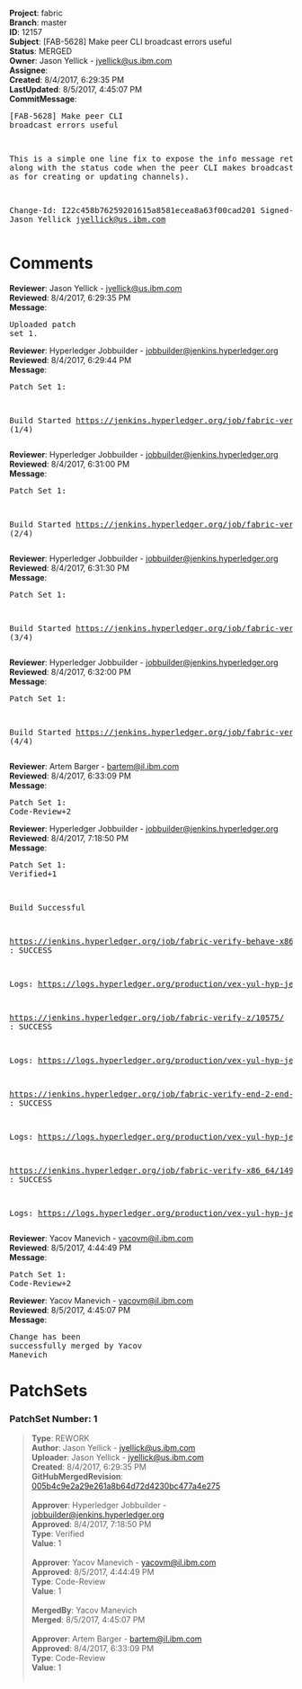 <strong>Project</strong>: fabric<br><strong>Branch</strong>: master<br><strong>ID</strong>: 12157<br><strong>Subject</strong>: [FAB-5628] Make peer CLI broadcast errors useful<br><strong>Status</strong>: MERGED<br><strong>Owner</strong>: Jason Yellick - jyellick@us.ibm.com<br><strong>Assignee</strong>:<br><strong>Created</strong>: 8/4/2017, 6:29:35 PM<br><strong>LastUpdated</strong>: 8/5/2017, 4:45:07 PM<br><strong>CommitMessage</strong>:<br><pre>[FAB-5628] Make peer CLI broadcast errors useful

This is a simple one line fix to expose the info message returned along
with the status code when the peer CLI makes broadcast calls (such as
for creating or updating channels).

Change-Id: I22c458b76259201615a8581ecea8a63f00cad201
Signed-off-by: Jason Yellick <jyellick@us.ibm.com>
</pre><h1>Comments</h1><strong>Reviewer</strong>: Jason Yellick - jyellick@us.ibm.com<br><strong>Reviewed</strong>: 8/4/2017, 6:29:35 PM<br><strong>Message</strong>: <pre>Uploaded patch set 1.</pre><strong>Reviewer</strong>: Hyperledger Jobbuilder - jobbuilder@jenkins.hyperledger.org<br><strong>Reviewed</strong>: 8/4/2017, 6:29:44 PM<br><strong>Message</strong>: <pre>Patch Set 1:

Build Started https://jenkins.hyperledger.org/job/fabric-verify-z/10575/ (1/4)</pre><strong>Reviewer</strong>: Hyperledger Jobbuilder - jobbuilder@jenkins.hyperledger.org<br><strong>Reviewed</strong>: 8/4/2017, 6:31:00 PM<br><strong>Message</strong>: <pre>Patch Set 1:

Build Started https://jenkins.hyperledger.org/job/fabric-verify-behave-x86_64/8963/ (2/4)</pre><strong>Reviewer</strong>: Hyperledger Jobbuilder - jobbuilder@jenkins.hyperledger.org<br><strong>Reviewed</strong>: 8/4/2017, 6:31:30 PM<br><strong>Message</strong>: <pre>Patch Set 1:

Build Started https://jenkins.hyperledger.org/job/fabric-verify-end-2-end-x86_64/6476/ (3/4)</pre><strong>Reviewer</strong>: Hyperledger Jobbuilder - jobbuilder@jenkins.hyperledger.org<br><strong>Reviewed</strong>: 8/4/2017, 6:32:00 PM<br><strong>Message</strong>: <pre>Patch Set 1:

Build Started https://jenkins.hyperledger.org/job/fabric-verify-x86_64/14935/ (4/4)</pre><strong>Reviewer</strong>: Artem Barger - bartem@il.ibm.com<br><strong>Reviewed</strong>: 8/4/2017, 6:33:09 PM<br><strong>Message</strong>: <pre>Patch Set 1: Code-Review+2</pre><strong>Reviewer</strong>: Hyperledger Jobbuilder - jobbuilder@jenkins.hyperledger.org<br><strong>Reviewed</strong>: 8/4/2017, 7:18:50 PM<br><strong>Message</strong>: <pre>Patch Set 1: Verified+1

Build Successful 

https://jenkins.hyperledger.org/job/fabric-verify-behave-x86_64/8963/ : SUCCESS

Logs: https://logs.hyperledger.org/production/vex-yul-hyp-jenkins-1/fabric-verify-behave-x86_64/8963

https://jenkins.hyperledger.org/job/fabric-verify-z/10575/ : SUCCESS

Logs: https://logs.hyperledger.org/production/vex-yul-hyp-jenkins-1/fabric-verify-z/10575

https://jenkins.hyperledger.org/job/fabric-verify-end-2-end-x86_64/6476/ : SUCCESS

Logs: https://logs.hyperledger.org/production/vex-yul-hyp-jenkins-1/fabric-verify-end-2-end-x86_64/6476

https://jenkins.hyperledger.org/job/fabric-verify-x86_64/14935/ : SUCCESS

Logs: https://logs.hyperledger.org/production/vex-yul-hyp-jenkins-1/fabric-verify-x86_64/14935</pre><strong>Reviewer</strong>: Yacov Manevich - yacovm@il.ibm.com<br><strong>Reviewed</strong>: 8/5/2017, 4:44:49 PM<br><strong>Message</strong>: <pre>Patch Set 1: Code-Review+2</pre><strong>Reviewer</strong>: Yacov Manevich - yacovm@il.ibm.com<br><strong>Reviewed</strong>: 8/5/2017, 4:45:07 PM<br><strong>Message</strong>: <pre>Change has been successfully merged by Yacov Manevich</pre><h1>PatchSets</h1><h3>PatchSet Number: 1</h3><blockquote><strong>Type</strong>: REWORK<br><strong>Author</strong>: Jason Yellick - jyellick@us.ibm.com<br><strong>Uploader</strong>: Jason Yellick - jyellick@us.ibm.com<br><strong>Created</strong>: 8/4/2017, 6:29:35 PM<br><strong>GitHubMergedRevision</strong>: [005b4c9e2a29e261a8b64d72d4230bc477a4e275](https://github.com/hyperledger/fabric/commit/005b4c9e2a29e261a8b64d72d4230bc477a4e275)<br><br><strong>Approver</strong>: Hyperledger Jobbuilder - jobbuilder@jenkins.hyperledger.org<br><strong>Approved</strong>: 8/4/2017, 7:18:50 PM<br><strong>Type</strong>: Verified<br><strong>Value</strong>: 1<br><br><strong>Approver</strong>: Yacov Manevich - yacovm@il.ibm.com<br><strong>Approved</strong>: 8/5/2017, 4:44:49 PM<br><strong>Type</strong>: Code-Review<br><strong>Value</strong>: 1<br><br><strong>MergedBy</strong>: Yacov Manevich<br><strong>Merged</strong>: 8/5/2017, 4:45:07 PM<br><br><strong>Approver</strong>: Artem Barger - bartem@il.ibm.com<br><strong>Approved</strong>: 8/4/2017, 6:33:09 PM<br><strong>Type</strong>: Code-Review<br><strong>Value</strong>: 1<br><br></blockquote>